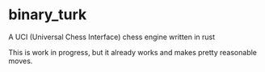 # binary_turk
A UCI (Universal Chess Interface) chess engine written in rust

This is work in progress, but it already works and makes pretty reasonable moves.
